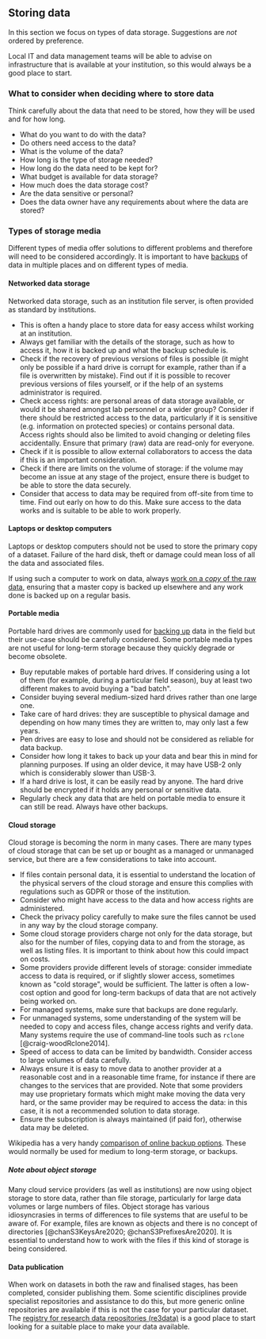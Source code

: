 
## Storing data

In this section we focus on types of data storage. Suggestions are *not* ordered by preference.

Local IT and data management teams will be able to advise on infrastructure that is available at your institution, so this would always be a good place to start. 

### What to consider when deciding where to store data

Think carefully about the data that need to be stored, how they will be used and for how long. 

* What do you want to do with the data? 
* Do others need access to the data?
* What is the volume of the data?
* How long is the type of storage needed?
* How long do the data need to be kept for?
* What budget is available for data storage? 
* How much does the data storage cost?
* Are the data sensitive or personal?
* Does the data owner have any requirements about where the data are stored?

### Types of storage media

Different types of media offer solutions to different problems and therefore will need to be considered accordingly. It is important to have [backups](#data-backup) of data in multiple places and on different types of media. 

#### Networked data storage

Networked data storage, such as an institution file server, is often provided as standard by institutions. 

* This is often a handy place to store data for easy access whilst working at an institution.
* Always get familiar with the details of the storage, such as how to access it, how it is backed up and what the backup schedule is. 
* Check if the recovery of previous versions of files is possible (it might only be possible if a hard drive is corrupt for example, rather than if a file is overwritten by mistake). Find out if it is possible to recover previous versions of files yourself, or if the help of an systems administrator is required.
* Check access rights: are personal areas of data storage available, or would it be shared amongst lab personnel or a wider group? Consider if there should be restricted access to the data, particularly if it is sensitive (e.g. information on protected species) or contains personal data. Access rights should also be limited to avoid changing or deleting files accidentally. Ensure that primary (raw) data are read-only for everyone.
* Check if it is possible to allow external collaborators to access the data if this is an important consideration. 
* Check if there are limits on the volume of storage: if the volume may become an issue at any stage of the project, ensure there is budget to be able to store the data securely. 
* Consider that access to data may be required from off-site from time to time. Find out early on how to do this. Make sure access to the data works and is suitable to be able to work properly.

#### Laptops or desktop computers

Laptops or desktop computers should not be used to store the primary copy of a dataset. Failure of the hard disk, theft or damage could mean loss of all the data and associated files.  

If using such a computer to work on data, always [work on a *copy* of the raw data](#working-on-your-data), ensuring that a master copy is backed up elsewhere and any work done is backed up on a regular basis.

#### Portable media

Portable hard drives are commonly used for [backing up](#data-backup) data in the field but their use-case should be carefully considered. Some portable media types are not useful for long-term storage because they quickly degrade or become obsolete. 

* Buy reputable makes of portable hard drives. If considering using a lot of them (for example, during a particular field season), buy at least two different makes to avoid buying a "bad batch". 
* Consider buying several medium-sized hard drives rather than one large one. 
* Take care of hard drives: they are susceptible to physical damage and depending on how many times they are written to, may only last a few years.
* Pen drives are easy to lose and should not be considered as reliable for data backup. 
* Consider how long it takes to back up your data and bear this in mind for planning purposes. If using an older device, it may have USB-2 only which is considerably slower than USB-3.
* If a hard drive is lost, it can be easily read by anyone. The hard drive should be encrypted if it holds any personal or sensitive data.
* Regularly check any data that are held on portable media to ensure it can still be read. Always have other backups. 

#### Cloud storage

Cloud storage is becoming the norm in many cases. There are many types of cloud storage that can be set up or bought as a managed or unmanaged service, but there are a few considerations to take into account. 

* If files contain personal data, it is essential to understand the location of the physical servers of the cloud storage and ensure this complies with regulations such as GDPR or those of the institution.
* Consider who might have access to the data and how access rights are administered.
* Check the privacy policy carefully to make sure the files cannot be used in any way by the cloud storage company. 
* Some cloud storage providers charge not only for the data storage, but also for the number of files, copying data to and from the storage, as well as listing files. It is important to think about how this could impact on costs.
* Some providers provide different levels of storage: consider immediate access to data is required, or if slightly slower access, sometimes known as "cold storage", would be sufficient. The latter is often a low-cost option and good for long-term backups of data that are not actively being worked on.
* For managed systems, make sure that backups are done regularly.
* For unmanaged systems, some understanding of the system will be needed to copy and access files, change access rights and verify data. Many systems require the use of command-line tools such as ``rclone`` [@craig-woodRclone2014]. 
* Speed of access to data can be limited by bandwidth. Consider access to large volumes of data carefully.
* Always ensure it is easy to move data to another provider at a reasonable cost and in a reasonable time frame, for instance if there are changes to the services that are provided. Note that some providers may use proprietary formats which might make moving the data very hard, or the same provider may be required to access the data: in this case, it is not a recommended solution to data storage.
* Ensure the subscription is always maintained (if paid for), otherwise data may be deleted.  

Wikipedia has a very handy [comparison of online backup options](https://en.wikipedia.org/wiki/Comparison_of_online_backup_services). These would normally be used for medium to long-term storage, or backups.

##### Note about object storage 

Many cloud service providers (as well as institutions) are now using object storage to store data, rather than file storage, particularly for large data volumes or large numbers of files. Object storage has various idiosyncrasies in terms of differences to file systems that are useful to be aware of. For example, files are known as objects and there is no concept of directories [@chanS3KeysAre2020; @chanS3PrefixesAre2020]. It is essential to understand how to work with the files if this kind of storage is being considered.

#### Data publication

When work on datasets in both the raw and finalised stages, has been completed, consider publishing them. Some scientific disciplines provide specialist repositories and assistance to do this, but more generic online repositories are available if this is not the case for your particular dataset. The [registry for research data repositories (re3data)](https://www.re3data.org/) is a good place to start looking for a suitable place to make your data available.
